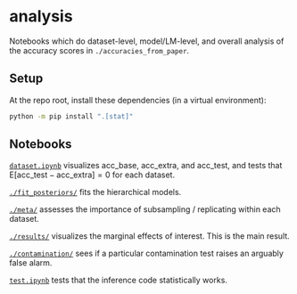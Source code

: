 # analysis

Notebooks which do dataset-level, model/LM-level, and overall analysis of the accuracy
scores in `./accuracies_from_paper`.

## Setup

At the repo root, install these dependencies (in a virtual environment):

```bash
python -m pip install ".[stat]"
```


## Notebooks

[`dataset.ipynb`](./dataset.ipynb) visualizes
$\text{acc}\_\text{base}$,
$\text{acc}\_\text{extra}$, and
$\text{acc}\_\text{test}$, and tests that
$\text{E}[\text{acc}\_\text{test} - \text{acc}\_\text{extra}] = 0$ for each dataset.

[`./fit_posteriors/`](./fit_posteriors/) fits the hierarchical models.

[`./meta/`](./meta/) assesses the importance of subsampling / replicating within
each dataset.

[`./results/`](./results/) visualizes the marginal effects of interest. This is the main
result.

[`./contamination/`](./contamination/) sees if a particular contamination test raises an
arguably false alarm.

[`test.ipynb`](./test.ipynb) tests that the inference code statistically works.
